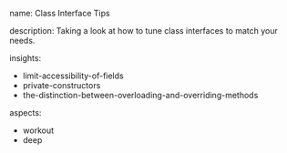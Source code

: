 name: Class Interface Tips

description: Taking a look at how to tune class interfaces to match your needs.

insights:
  - limit-accessibility-of-fields
  - private-constructors
  - the-distinction-between-overloading-and-overriding-methods

aspects:
  - workout
  - deep